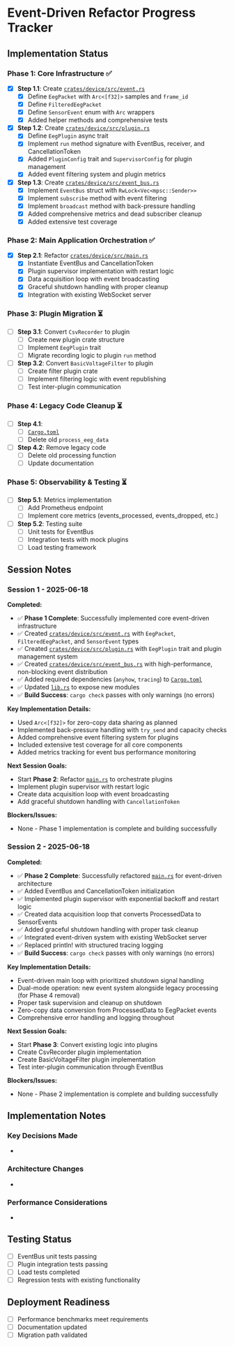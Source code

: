 # Event-Driven Refactor Progress Tracker

## Implementation Status

### Phase 1: Core Infrastructure ✅
- [x] **Step 1.1**: Create [`crates/device/src/event.rs`](crates/device/src/event.rs:1)
  - [x] Define `EegPacket` with `Arc<[f32]>` samples and `frame_id`
  - [x] Define `FilteredEegPacket`
  - [x] Define `SensorEvent` enum with `Arc` wrappers
  - [x] Added helper methods and comprehensive tests
- [x] **Step 1.2**: Create [`crates/device/src/plugin.rs`](crates/device/src/plugin.rs:1)
  - [x] Define `EegPlugin` async trait
  - [x] Implement `run` method signature with EventBus, receiver, and CancellationToken
  - [x] Added `PluginConfig` trait and `SupervisorConfig` for plugin management
  - [x] Added event filtering system and plugin metrics
- [x] **Step 1.3**: Create [`crates/device/src/event_bus.rs`](crates/device/src/event_bus.rs:1)
  - [x] Implement `EventBus` struct with `RwLock<Vec<mpsc::Sender>>`
  - [x] Implement `subscribe` method with event filtering
  - [x] Implement `broadcast` method with back-pressure handling
  - [x] Added comprehensive metrics and dead subscriber cleanup
  - [x] Added extensive test coverage

### Phase 2: Main Application Orchestration ✅
- [x] **Step 2.1**: Refactor [`crates/device/src/main.rs`](crates/device/src/main.rs:1)
  - [x] Instantiate EventBus and CancellationToken
  - [x] Plugin supervisor implementation with restart logic
  - [x] Data acquisition loop with event broadcasting
  - [x] Graceful shutdown handling with proper cleanup
  - [x] Integration with existing WebSocket server

### Phase 3: Plugin Migration ⏳
- [ ] **Step 3.1**: Convert `CsvRecorder` to plugin
  - [ ] Create new plugin crate structure
  - [ ] Implement `EegPlugin` trait
  - [ ] Migrate recording logic to plugin `run` method
- [ ] **Step 3.2**: Convert `BasicVoltageFilter` to plugin
  - [ ] Create filter plugin crate
  - [ ] Implement filtering logic with event republishing
  - [ ] Test inter-plugin communication

### Phase 4: Legacy Code Cleanup ⏳
- [ ] **Step 4.1**: 
  - [ ]  [`Cargo.toml`](crates/device/Cargo.toml:1)
  - [ ] Delete old `process_eeg_data` 
- [ ] **Step 4.2**: Remove legacy code
  - [ ] Delete old processing function
  - [ ] Update documentation

### Phase 5: Observability & Testing ⏳
- [ ] **Step 5.1**: Metrics implementation
  - [ ] Add Prometheus endpoint
  - [ ] Implement core metrics (events_processed, events_dropped, etc.)
- [ ] **Step 5.2**: Testing suite
  - [ ] Unit tests for EventBus
  - [ ] Integration tests with mock plugins
  - [ ] Load testing framework

## Session Notes

### Session 1 - 2025-06-18
**Completed:**
- ✅ **Phase 1 Complete**: Successfully implemented core event-driven infrastructure
- ✅ Created [`crates/device/src/event.rs`](crates/device/src/event.rs:1) with `EegPacket`, `FilteredEegPacket`, and `SensorEvent` types
- ✅ Created [`crates/device/src/plugin.rs`](crates/device/src/plugin.rs:1) with `EegPlugin` trait and plugin management system
- ✅ Created [`crates/device/src/event_bus.rs`](crates/device/src/event_bus.rs:1) with high-performance, non-blocking event distribution
- ✅ Added required dependencies (`anyhow`, `tracing`) to [`Cargo.toml`](crates/device/Cargo.toml:1)
- ✅ Updated [`lib.rs`](crates/device/src/lib.rs:1) to expose new modules
- ✅ **Build Success**: `cargo check` passes with only warnings (no errors)

**Key Implementation Details:**
- Used `Arc<[f32]>` for zero-copy data sharing as planned
- Implemented back-pressure handling with `try_send` and capacity checks
- Added comprehensive event filtering system for plugins
- Included extensive test coverage for all core components
- Added metrics tracking for event bus performance monitoring

**Next Session Goals:**
- Start **Phase 2**: Refactor [`main.rs`](crates/device/src/main.rs:1) to orchestrate plugins
- Implement plugin supervisor with restart logic
- Create data acquisition loop with event broadcasting
- Add graceful shutdown handling with `CancellationToken`

**Blockers/Issues:**
- None - Phase 1 implementation is complete and building successfully

### Session 2 - 2025-06-18
**Completed:**
- ✅ **Phase 2 Complete**: Successfully refactored [`main.rs`](crates/device/src/main.rs:1) for event-driven architecture
- ✅ Added EventBus and CancellationToken initialization
- ✅ Implemented plugin supervisor with exponential backoff and restart logic
- ✅ Created data acquisition loop that converts ProcessedData to SensorEvents
- ✅ Added graceful shutdown handling with proper task cleanup
- ✅ Integrated event-driven system with existing WebSocket server
- ✅ Replaced println! with structured tracing logging
- ✅ **Build Success**: `cargo check` passes with only warnings (no errors)

**Key Implementation Details:**
- Event-driven main loop with prioritized shutdown signal handling
- Dual-mode operation: new event system alongside legacy processing (for Phase 4 removal)
- Proper task supervision and cleanup on shutdown
- Zero-copy data conversion from ProcessedData to EegPacket events
- Comprehensive error handling and logging throughout

**Next Session Goals:**
- Start **Phase 3**: Convert existing logic into plugins
- Create CsvRecorder plugin implementation
- Create BasicVoltageFilter plugin implementation
- Test inter-plugin communication through EventBus

**Blockers/Issues:**
- None - Phase 2 implementation is complete and building successfully

## Implementation Notes

### Key Decisions Made
- 

### Architecture Changes
- 

### Performance Considerations
- 

## Testing Status
- [ ] EventBus unit tests passing
- [ ] Plugin integration tests passing  
- [ ] Load tests completed
- [ ] Regression tests with existing functionality

## Deployment Readiness
- [ ] Performance benchmarks meet requirements
- [ ] Documentation updated
- [ ] Migration path validated